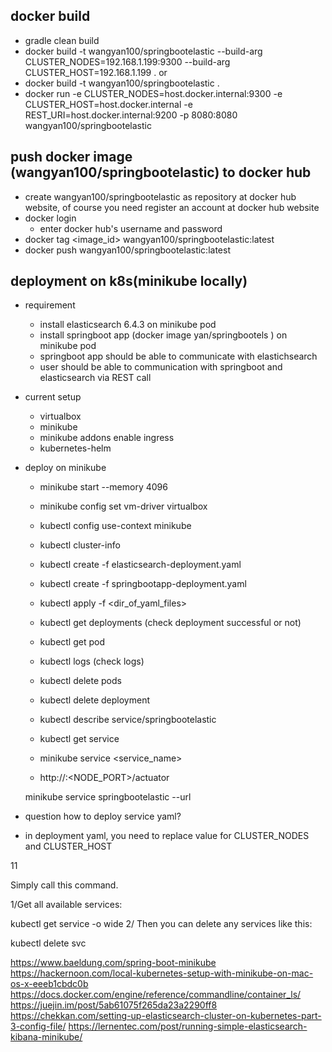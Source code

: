 
## docker build 
- gradle clean build 
- docker build  -t wangyan100/springbootelastic --build-arg CLUSTER_NODES=192.168.1.199:9300 --build-arg CLUSTER_HOST=192.168.1.199 .
or 
- docker build  -t wangyan100/springbootelastic . 
- docker run -e CLUSTER_NODES=host.docker.internal:9300 -e CLUSTER_HOST=host.docker.internal -e REST_URI=host.docker.internal:9200 -p 8080:8080 wangyan100/springbootelastic
## push docker image (wangyan100/springbootelastic) to docker hub
- create wangyan100/springbootelastic as repository at docker hub website, of course you need register an account at docker hub website
- docker login
  - enter docker hub's username and password 
- docker tag <image_id> wangyan100/springbootelastic:latest 
- docker push wangyan100/springbootelastic:latest

## deployment on k8s(minikube locally)

- requirement 
  - install elasticsearch 6.4.3  on minikube pod
  - install springboot app (docker image yan/springbootels ) on minikube pod
  - springboot app should be able to communicate with elastichsearch 
  - user should be able to communication with springboot and elasticsearch via REST call

- current setup
  - virtualbox 
  - minikube
  - minikube addons enable ingress
  - kubernetes-helm 
  
- deploy on minikube
  - minikube start --memory 4096
  - minikube config set vm-driver virtualbox
  - kubectl config use-context minikube
  - kubectl cluster-info
  
  - kubectl create -f elasticsearch-deployment.yaml 
  - kubectl create -f springbootapp-deployment.yaml 
  - kubectl apply -f <dir_of_yaml_files>
  - kubectl get deployments (check deployment successful or not)
  - kubectl get pod
  - kubectl logs <pod id> (check logs)
  - kubectl delete pods <pod id>
  - kubectl delete deployment <label name>
  - kubectl describe service/springbootelastic
  - kubectl get service
  - minikube service <service_name>
  
  - http://<IP>:<NODE_PORT>/actuator
  
  minikube service springbootelastic --url

- question how to deploy service yaml?
- in deployment yaml, you need to replace value for CLUSTER_NODES and CLUSTER_HOST
  

11

Simply call this command.

1/Get all available services:

kubectl get service -o wide
2/ Then you can delete any services like this:

kubectl delete svc <YourServiceName>

https://www.baeldung.com/spring-boot-minikube
https://hackernoon.com/local-kubernetes-setup-with-minikube-on-mac-os-x-eeeb1cbdc0b
https://docs.docker.com/engine/reference/commandline/container_ls/ 
https://juejin.im/post/5ab61075f265da23a2290ff8
https://chekkan.com/setting-up-elasticsearch-cluster-on-kubernetes-part-3-config-file/
https://lernentec.com/post/running-simple-elasticsearch-kibana-minikube/